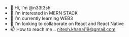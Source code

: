- 👋 Hi, I’m @n33t3sh
- 👀 I’m interested in MERN STACK
- 🌱 I’m currently learning WEB3
- 💞️ I’m looking to collaborate on React and React Native
- 📫 How to reach me .. nitesh.khanal19@gmail.com

<!---
n33t3sh/n33t3sh is a ✨ special ✨ repository because its `README.md` (this file) appears on your GitHub profile.
You can click the Preview link to take a look at your changes.
--->
